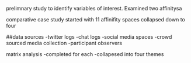 prelimnary study to identify variables of interest. Examined two affinitysa

comparative case study
started with 11 affinifity spaces
collapsed down to four

##data sources
-twitter logs
-chat logs
-social media spaces
-crowd sourced media collection
-participant observers

matrix analysis
-completed for each
-collapesed into four themes
